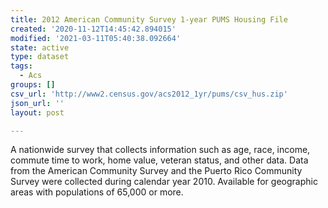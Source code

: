 ```yaml
---
title: 2012 American Community Survey 1-year PUMS Housing File
created: '2020-11-12T14:45:42.894015'
modified: '2021-03-11T05:40:38.092664'
state: active
type: dataset
tags:
  - Acs
groups: []
csv_url: 'http://www2.census.gov/acs2012_1yr/pums/csv_hus.zip'
json_url: ''
layout: post

---
```

A nationwide survey that collects information such as age, race, income, commute time to work, home value, veteran status, and other data. Data from the American Community Survey and the Puerto Rico Community Survey were collected during calendar year 2010. Available for geographic areas with populations of 65,000 or more.
